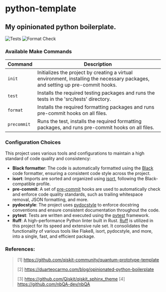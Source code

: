 # python-template

## My opinionated python boilerplate.

![Tests](https://github.com/evmckinney9/python-template/actions/workflows/tests.yml/badge.svg?branch=main)
![Format Check](https://github.com/evmckinney9/python-template/actions/workflows/format-check.yml/badge.svg?branch=main)

### Available Make Commands

| Command   | Description                                                                                             |
| --------- | ------------------------------------------------------------------------------------------------------- |
| `init`    | Initializes the project by creating a virtual environment, installing the necessary packages, and setting up pre-commit hooks. |
| `test`    | Installs the required testing packages and runs the tests in the 'src/tests' directory.                |
| `format`  | Installs the required formatting packages and runs pre-commit hooks on all files.                       |
| `precommit` | Runs the test, installs the required formatting packages, and runs pre-commit hooks on all files.      |

### Configuration Choices

This project uses various tools and configurations to maintain a high standard of code quality and consistency:

- **Black formatter**: The code is automatically formatted using the [Black](https://github.com/psf/black) code formatter, ensuring a consistent code style across the project.
- **isort**: Imports are sorted and organized using [isort](https://github.com/PyCQA/isort), following the Black-compatible profile.
- **pre-commit**: A set of [pre-commit](https://pre-commit.com/) hooks are used to automatically check and enforce code quality standards, such as trailing whitespace removal, JSON formatting, and more.
- **pydocstyle**: The project uses [pydocstyle](http://www.pydocstyle.org/) to enforce docstring conventions and ensure consistent documentation throughout the code.
- **pytest**: Tests are written and executed using the [pytest](https://docs.pytest.org/en/latest/) framework.
- **Ruff**: A high-performance Python linter built in Rust. [Ruff](https://github.com/charliermarsh/ruff) is utilized in this project for its speed and extensive rule set. It consolidates the functionality of various tools like Flake8, isort, pydocstyle, and more, into a single, fast, and efficient package.

### References:

> [1] https://github.com/qiskit-community/quantum-prototype-template
>
> [2] https://duarteocarmo.com/blog/opinionated-python-boilerplate
>
> [3] https://github.com/Qiskit/qiskit_sphinx_theme
> [4]
https://github.com/nbQA-dev/nbQA